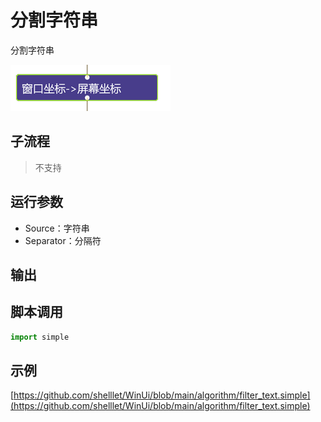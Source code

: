 # 分割字符串 
分割字符串

![action](./images/2022-11-17_184608.png ':size=90%')

## 子流程

> 不支持

## 运行参数

* Source：字符串
* Separator：分隔符


## 输出

> 


## 脚本调用

```python
import simple


```

## 示例

[https://github.com/shelllet/WinUi/blob/main/algorithm/filter_text.simple](https://github.com/shelllet/WinUi/blob/main/algorithm/filter_text.simple)
